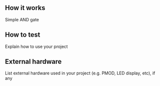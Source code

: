 <!---

This file is used to generate your project datasheet. Please fill in the information below and delete any unused
sections.

You can also include images in this folder and reference them in the markdown. Each image must be less than
512 kb in size, and the combined size of all images must be less than 1 MB.
-->

## How it works

Simple AND gate
## How to test

Explain how to use your project

## External hardware

List external hardware used in your project (e.g. PMOD, LED display, etc), if any
